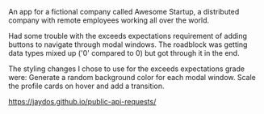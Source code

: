 An app for a fictional company called Awesome Startup, a distributed company with remote employees working all over the world.

Had some trouble with the exceeds expectations requirement of adding buttons to navigate through modal windows. The roadblock was getting data types mixed up ('0' compared to 0) but got through it in the end.

The styling changes I chose to use for the exceeds expectations grade were:
  Generate a random background color for each modal window.
  Scale the profile cards on hover and add a transition.
  
https://jaydos.github.io/public-api-requests/

